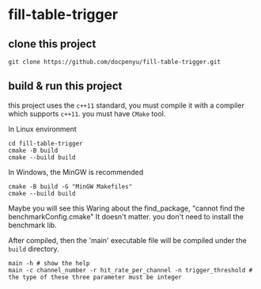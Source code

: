 # fill-table-trigger
## clone this project
```
git clone https://github.com/docpenyu/fill-table-trigger.git
```

## build & run this project
this project uses the `c++11` standard, you must compile it with a compiler which supports `c++11`.
you must have `CMake` tool.

In Linux environment
```
cd fill-table-trigger
cmake -B build
cmake --build build
```

In Windows, the MinGW is recommended
```
cmake -B build -G "MinGW Makefiles"
cmake --build build
```

Maybe you will see this Waring about the find_package, "cannot find the benchmarkConfig.cmake"
It doesn't matter. you don't need to install the benchmark lib.

After compiled, then the 'main' executable file will be compiled under the `build` directory.
```
main -h # show the help
main -c channel_number -r hit_rate_per_channel -n trigger_threshold # the type of these three parameter must be integer
```
